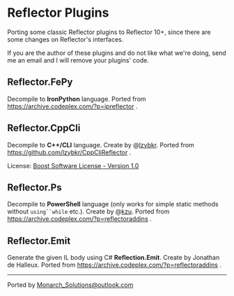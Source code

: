 # Reflector Plugins

Porting some classic Reflector plugins to Reflector 10+, since there are some changes on Reflector's interfaces.

If you are the author of these plugins and do not like what we're doing, send me an email and I will remove your plugins' code.

## Reflector.FePy
Decompile to **IronPython** language. Ported from https://archive.codeplex.com/?p=ipreflector .

## Reflector.CppCli
Decompile to **C++/CLI** language. Create by @[lzybkr](https://github.com/lzybkr). Ported from https://github.com/lzybkr/CppCliReflector .

License: [Boost Software License - Version 1.0](https://github.com/lzybkr/CppCliReflector/blob/master/README.md)

## Reflector.Ps
Decompile to **PowerShell** language (only works for simple static methods without `using``while` etc.). Create by @[kzu](https://github.com/kzu). Ported from https://archive.codeplex.com/?p=reflectoraddins .

## Reflector.Emit
Generate the given IL body using C# **Reflection.Emit**. Create by Jonathan de Halleux. Ported from https://archive.codeplex.com/?p=reflectoraddins .

------

Ported by Monarch_Solutions@outlook.com

